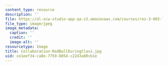 ```yaml
---
content_type: resource
description: ''
file: https://ol-ocw-studio-app-qa.s3.amazonaws.com/courses/res-3-003-learn-to-build-your-own-videogame-with-the-unity-game-engine-and-microsoft-kinect-january-iap-2017/ce1eef34ca8e77598854c2243a80cb1e_Collaboration-RedBallDuringClass.jpg
file_type: image/jpeg
image_metadata:
  caption: ''
  credit: ''
  image-alt: ''
resourcetype: Image
title: Collaboration-RedBallDuringClass.jpg
uid: ce1eef34-ca8e-7759-8854-c2243a80cb1e
---
```


